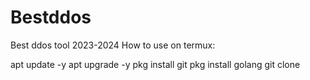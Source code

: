 # Bestddos
Best ddos tool 2023-2024
How to use on termux:

apt update -y
apt upgrade -y
pkg install git
pkg install golang
git clone 
